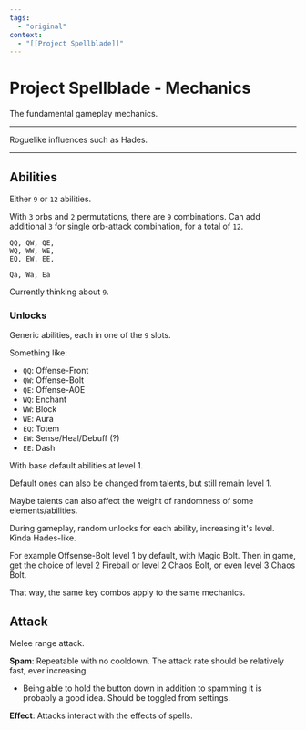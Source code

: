 ```yaml
---
tags:
  - "original"
context:
  - "[[Project Spellblade]]"
---
```


# Project Spellblade - Mechanics

The fundamental gameplay mechanics.

---

Roguelike influences such as Hades.

---

## Abilities

Either `9` or `12` abilities.

With `3` orbs and `2` permutations, there are `9` combinations. Can add additional `3` for single orb-attack combination, for a total of `12`.

```
QQ, QW, QE,
WQ, WW, WE,
EQ, EW, EE,

Qa, Wa, Ea
```

Currently thinking about `9`.

### Unlocks

Generic abilities, each in one of the `9` slots.

Something like:

- `QQ`: Offense-Front
- `QW`: Offense-Bolt
- `QE`: Offense-AOE
- `WQ`: Enchant
- `WW`: Block
- `WE`: Aura
- `EQ`: Totem
- `EW`: Sense/Heal/Debuff (?)
- `EE`: Dash

With base default abilities at level 1.

Default ones can also be changed from talents, but still remain level 1.

Maybe talents can also affect the weight of randomness of some elements/abilities.

During gameplay, random unlocks for each ability, increasing it's level. Kinda Hades-like.

For example Offsense-Bolt level 1 by default, with Magic Bolt. Then in game, get the choice of level 2 Fireball or level 2 Chaos Bolt, or even level 3 Chaos Bolt.

That way, the same key combos apply to the same mechanics.

## Attack

Melee range attack.

**Spam**: Repeatable with no cooldown. The attack rate should be relatively fast, ever increasing.

- Being able to hold the button down in addition to spamming it is probably a good idea. Should be toggled from settings.

**Effect**: Attacks interact with the effects of spells.
